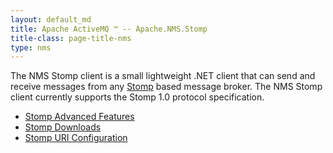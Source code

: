 ```yaml
---
layout: default_md
title: Apache ActiveMQ ™ -- Apache.NMS.Stomp 
title-class: page-title-nms
type: nms
---
```


The NMS Stomp client is a small lightweight .NET client that can send and receive messages from any [Stomp](http://stomp.codehaus.org/) based message broker. The NMS Stomp client currently supports the Stomp 1.0 protocol specification.

*   [Stomp Advanced Features](advanced-features)
*   [Stomp Downloads](downloads)
*   [Stomp URI Configuration](uri-configuration)


